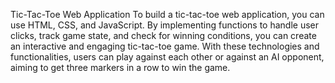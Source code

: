 Tic-Tac-Toe Web Application
To build a tic-tac-toe web application, you can use HTML, CSS, and JavaScript.
By implementing functions to handle user clicks, track game state, and check for winning conditions,
you can create an interactive and engaging tic-tac-toe game. With these technologies and functionalities,
users can play against each other or against an AI opponent, aiming to get three markers in a row to win the game.
